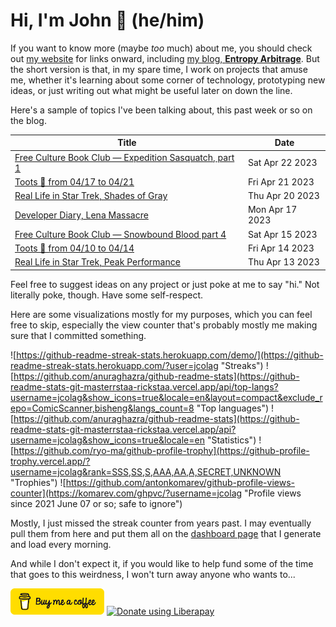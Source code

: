 # Hi, I'm John 👋 (he/him)

If you want to know more (maybe *too* much) about me, you should check out [my website](https://john.colagioia.net/) for links onward, including [my blog, **Entropy Arbitrage**](https://john.colagioia.net/blog).  But the short version is that, in my spare time, I work on projects that amuse me, whether it's learning about some corner of technology, prototyping new ideas, or just writing out what might be useful later on down the line.

Here's a sample of topics I've been talking about, this past week or so on the blog.

|Title|Date|
|-----|-------|
|[Free Culture Book Club — Expedition Sasquatch, part 1](https://john.colagioia.net/blog/2023/04/22/sasquatch-1.html)|Sat Apr 22 2023|
|[Toots 🐘 from 04/17 to 04/21](https://john.colagioia.net/blog/2023/04/21/week.html)|Fri Apr 21 2023|
|[Real Life in Star Trek, Shades of Gray](https://john.colagioia.net/blog/2023/04/20/shades-gray.html)|Thu Apr 20 2023|
|[Developer Diary, Lena Massacre](https://john.colagioia.net/blog/2023/04/17/lena.html)|Mon Apr 17 2023|
|[Free Culture Book Club — Snowbound Blood part 4](https://john.colagioia.net/blog/2023/04/15/snowbound-blood-4.html)|Sat Apr 15 2023|
|[Toots 🐘 from 04/10 to 04/14](https://john.colagioia.net/blog/2023/04/14/week.html)|Fri Apr 14 2023|
|[Real Life in Star Trek, Peak Performance](https://john.colagioia.net/blog/2023/04/13/peak-performance.html)|Thu Apr 13 2023|

Feel free to suggest ideas on any project or just poke at me to say "hi." Not literally poke, though. Have some self-respect.

Here are some visualizations mostly for my purposes, which you can feel free to skip, especially the view counter that's probably mostly me making sure that I committed something.

![https://github-readme-streak-stats.herokuapp.com/demo/](https://github-readme-streak-stats.herokuapp.com/?user=jcolag "Streaks")
![https://github.com/anuraghazra/github-readme-stats](https://github-readme-stats-git-masterrstaa-rickstaa.vercel.app/api/top-langs?username=jcolag&show_icons=true&locale=en&layout=compact&exclude_repo=ComicScanner,bisheng&langs_count=8 "Top languages")
![https://github.com/anuraghazra/github-readme-stats](https://github-readme-stats-git-masterrstaa-rickstaa.vercel.app/api?username=jcolag&show_icons=true&locale=en "Statistics")
![https://github.com/ryo-ma/github-profile-trophy](https://github-profile-trophy.vercel.app/?username=jcolag&rank=SSS,SS,S,AAA,AA,A,SECRET,UNKNOWN "Trophies")
![https://github.com/antonkomarev/github-profile-views-counter](https://komarev.com/ghpvc/?username=jcolag "Profile views since 2021 June 07 or so; safe to ignore")

Mostly, I just missed the streak counter from years past.  I may eventually pull them from here and put them all on the [dashboard page](https://github.com/jcolag/dash) that I generate and load every morning.

And while I don't expect it, if you would like to help fund some of the time that goes to this weirdness, I won't turn away anyone who wants to...

[<img src="images/default-yellow.png" alt="Buy Me a Coffee" width="150px"/>](https://www.buymeacoffee.com/jcolag)
<a href="https://liberapay.com/jcolag/donate"><img alt="Donate using Liberapay" src="https://liberapay.com/assets/widgets/donate.svg"></a>
